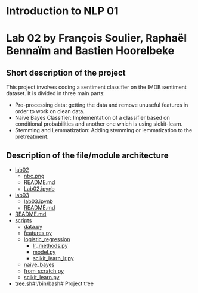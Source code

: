 # Introduction to NLP 01
# Lab 02 by François Soulier, Raphaël Bennaïm and Bastien Hoorelbeke
## Short description of the project
This project involves coding a sentiment classifier on the IMDB sentiment dataset. It is divided in three main parts:
* Pre-processing data: getting the data and remove unuseful features in order to work on clean data.
* Naive Bayes Classifier: Implementation of a classifier based on conditional probabilities and another one which is using sickit-learn.
* Stemming and Lemmatization: Adding stemming or lemmatization to the pretreatment.
## Description of the file/module architecture
 * [lab02](./lab02)
   * [nbc.png](./lab02/nbc.png)
   * [README.md](./lab02/README.md)
   * [Lab02.ipynb](./lab02/Lab02.ipynb)
 * [lab03](./lab03)
   * [lab03.ipynb](./lab03/lab03.ipynb)
   * [README.md](./lab03/README.md)
 * [README.md](./README.md)
 * [scripts](./scripts) 
   * [data.py](./scripts/data.py)
   * [features.py](./scripts/features.py)
   * [logistic_regression](./scripts/logistic_regression)
     * [lr_methods.py](./scripts/logistic_regression/lr_methods.py)
     * [model.py](./scripts/logistic_regression/model.py)
     * [scikit_learn_lr.py](./scripts/logistic_regression/scikit_learn_lr.py)
   * [naive_bayes](./scripts/naive_bayes)
   * [from_scratch.py](./scripts/naive_bayes/from_scratch.py)
   * [scikit_learn.py](./scripts/naive_bayes/scikit_learn.py)
 * [tree.sh](./tree.sh)#!/bin/bash# Project tree
